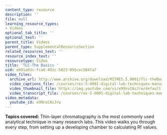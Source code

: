 ```yaml
---
content_type: resource
description: ''
file: null
learning_resource_types:
- Videos
optional_tab_title: ''
optional_text: ''
parent_title: Videos
parent_type: SupplementalResourceSection
related_resources_text: ''
resource_index_text: ''
resourcetype: Video
title: 'TLC-The Basics '
uid: eb01a93c-fca6-491c-5023-095cec584fa7
video_files:
  archive_url: http://www.archive.org/download/MITRES.5.0001/Tlc-theBasics_MitDigitalLabTechniquesManual.mp4
  video_captions_file: /courses/res-5-0001-digital-lab-techniques-manual-spring-2007/fa0bcd914f3e58acaff4fcb612a2dbb9_e99nsCAsJrw.vtt
  video_thumbnail_file: https://img.youtube.com/vi/e99nsCAsJrw/default.jpg
  video_transcript_file: /courses/res-5-0001-digital-lab-techniques-manual-spring-2007/61149392c8943942d10faff467c571a7_e99nsCAsJrw.pdf
video_metadata:
  youtube_id: e99nsCAsJrw
---
```


**Topics covered:** Thin-layer chromatography is the most commonly used analytical technique in many research labs. This video walks you through every step, from setting up a developing chamber to calculating Rf values.